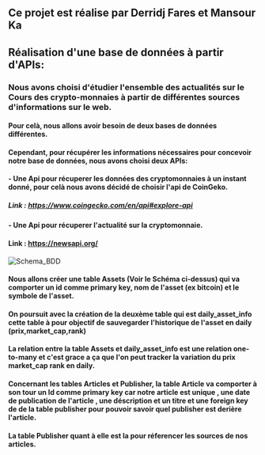 ## Ce projet est réalise par Derridj Fares et Mansour Ka

## Réalisation d'une base de données à partir d'APIs:

### Nous avons choisi d'étudier l'ensemble des actualités sur le Cours des crypto-monnaies à partir de différentes sources d'informations sur le web.
#### Pour celà, nous allons avoir besoin de deux bases de données différentes.
#### Cependant, pour récupérer les informations nécessaires pour concevoir notre base de données, nous avons choisi deux APIs:
#### - Une Api pour récuperer les données des cryptomonnaies à un instant donné, pour celà nous avons décidé de choisir l'api de CoinGeko.
##### Link : https://www.coingecko.com/en/api#explore-api

#### - Une Api pour récuperer l'actualité sur la cryptomonnaie.
#### Link : https://newsapi.org/


![Schema_BDD](https://user-images.githubusercontent.com/57758790/124604766-8fc74400-de6b-11eb-9f22-9703d70bad3c.png)

#### Nous allons créer une table Assets (Voir le Schéma ci-dessus) qui va comporter un id comme primary key, nom de l'asset (ex bitcoin) et le symbole de l'asset.

#### On poursuit avec la création de la deuxème table qui est daily_asset_info cette table à pour objectif de sauvegarder l'historique de l'asset en daily  (prix,market_cap,rank) 

#### La relation entre la table Assets et daily_asset_info est une relation one-to-many et c'est grace a ça que l'on peut tracker la variation du prix market_cap rank en daily. 


#### Concernant les tables Articles et Publisher, la table Article va comporter à son tour un Id comme primary key car notre article est unique , une date de publication de l'article , une déscription et un titre et une foreign key de de la table publisher pour pouvoir savoir quel publisher est derière l'article.


#### La table Publisher quant à elle est la pour réferencer les sources de nos articles.
